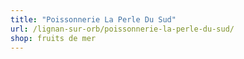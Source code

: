 ```yaml
---
title: "Poissonnerie La Perle Du Sud"
url: /lignan-sur-orb/poissonnerie-la-perle-du-sud/
shop: fruits de mer
---
```

